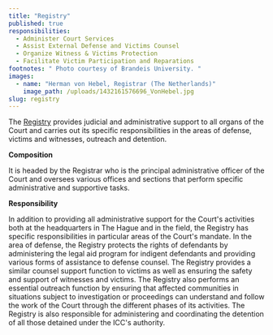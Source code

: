 ```yaml
---
title: "Registry"
published: true
responsibilities:
  - Administer Court Services
  - Assist External Defense and Victims Counsel
  - Organize Witness & Victims Protection
  - Facilitate Victim Participation and Reparations
footnotes: " Photo courtesy of Brandeis University. "
images:
  - name: "Herman von Hebel, Registrar (The Netherlands)"
    image_path: /uploads/1432161576696_VonHebel.jpg
slug: registry
---
```


The [Registry](http://www.icc-cpi.int/en_menus/icc/structure%20of%20the%20court/registry/Pages/the%20registry.aspx) provides judicial and administrative support to all organs of the Court and carries out its specific responsibilities in the areas of defense, victims and witnesses, outreach and detention.

**Composition**

It is headed by the Registrar who is the principal administrative officer of the Court and oversees various offices and sections that perform specific administrative and supportive tasks.

**Responsibility**

In addition to providing all administrative support for the Court's activities both at the headquarters in The Hague and in the field, the Registry has specific responsibilities in particular areas of the Court's mandate. In the area of defense, the Registry protects the rights of defendants by administering the legal aid program for indigent defendants and providing various forms of assistance to defense counsel. The Registry provides a similar counsel support function to victims as well as ensuring the safety and support of witnesses and victims. The Registry also performs an essential outreach function by ensuring that affected communities in situations subject to investigation or proceedings can understand and follow the work of the Court through the different phases of its activities. The Registry is also responsible for administering and coordinating the detention of all those detained under the ICC's authority.

